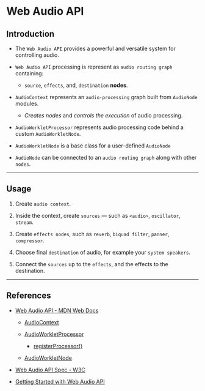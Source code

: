 # Web Audio API

## Introduction

* The `Web Audio API` provides a powerful and versatile system for controlling audio.

* `Web Audio API` processing is represent as `audio routing graph` containing:

    * `source`, `effects`, and, `destination` __nodes__.

* `AudioContext` represents an `audio-processing` graph built from `AudioNode` modules.

    * _Creates nodes_ and _controls the execution_ of audio processing.

* `AudioWorkletProcessor` represents audio processing code behind a custom `AudioWorkletNode`.

* `AudioWorkletNode` is a base class for a user-defined `AudioNode`

* `AudioNode` can be connected to an `audio routing graph` along with other `nodes`. 

---

## Usage

1. Create `audio context`.

2. Inside the context, create `sources` — such as `<audio>`, `oscillator`, `stream`.

3. Create `effects nodes`, such as `reverb`, `biquad filter`, `panner`, `compressor`.

4. Choose final `destination` of audio, for example your `system speakers`.

5. Connect the `sources` up to the `effects`, and the effects to the destination.

---

## References

* [Web Audio API - MDN Web Docs](https://developer.mozilla.org/en-US/docs/Web/API/Web_Audio_API)

    * [AudioContext](https://developer.mozilla.org/en-US/docs/Web/API/AudioContext)

    * [AudioWorkletProcessor](https://developer.mozilla.org/en-US/docs/Web/API/AudioWorkletProcessor)

        * [registerProcessor()](https://developer.mozilla.org/en-US/docs/Web/API/AudioWorkletGlobalScope/registerProcessor)

    * [AudioWorkletNode](https://developer.mozilla.org/en-US/docs/Web/API/AudioWorkletNode)

* [Web Audio API Spec - W3C](https://www.w3.org/TR/webaudio/)

* [Getting Started with Web Audio API](https://www.html5rocks.com/en/tutorials/webaudio/intro/)
